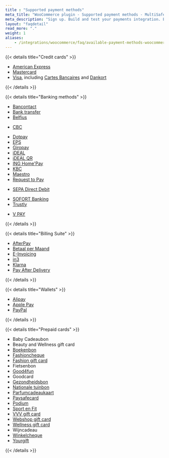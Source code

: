 ```yaml
---
title : "Supported payment methods"
meta_title: "WooCommerce plugin - Supported payment methods - MultiSafepay Docs"
meta_description: "Sign up. Build and test your payments integration. Explore our products and services. Use our API reference, SDKs, and wrappers. Get support."
layout: "faqdetail"
read_more: "."
weight: 1
aliases: 
    - /integrations/woocommerce/faq/available-payment-methods-woocommerce/
---
```

{{< details title="Credit cards" >}}

- [American Express](/payments/methods/credit-and-debit-cards/american-express)
- [Mastercard](/payments/methods/credit-and-debit-cards/mastercard)
- [Visa](/payments/methods/credit-and-debit-cards/visa), including [Cartes Bancaires](/payments/methods/credit-and-debit-cards/cartes-bancaires) and [Dankort](/payments/methods/credit-and-debit-cards/dankort)

{{< /details >}}

{{< details title="Banking methods" >}}

- [Bancontact](/payments/methods/banks/bancontact)
- [Bank transfer](/payments/methods/banks/bank-transfer)
- [Belfius](/payments/methods/banks/belfius)
+ [CBC](/payments/methods/banks/cbc)
- [Dotpay](/payments/methods/banks/dotpay)
- [EPS](/payments/methods/banks/eps)
- [Giropay](/payments/methods/banks/giropay)
- [iDEAL](/payments/methods/banks/ideal)
- [iDEAL QR](/payments/methods/banks/idealqr)
- [ING Home'Pay](/payments/methods/banks/ing-home-pay)
- [KBC](/payments/methods/banks/kbc)
- [Maestro](/payments/methods/credit-and-debit-cards/maestro)
- [Request to Pay](/payments/methods/banks/request-to-pay)
+ [SEPA Direct Debit](/payments/methods/banks/sepa-direct-debit)
- [SOFORT Banking](/payments/methods/banks/sofort-banking)
- [Trustly](/payments/methods/banks/trustly)
+ [V PAY](/payments/methods/credit-and-debit-cards/vpay)

{{< /details >}}

{{< details title="Billing Suite" >}}

+ [AfterPay](/payments/methods/billing-suite/afterpay)
+ [Betaal per Maand](/payments/methods/billing-suite/betaalpermaand/)
+ [E-Invoicing](/payments/methods/billing-suite/e-invoicing)
+ [in3](/payments/methods/billing-suite/in3)
+ [Klarna](/payments/methods/billing-suite/klarna)
+ [Pay After Delivery](/payments/methods/billing-suite/pay-after-delivery)

{{< /details >}}

{{< details title="Wallets" >}}

+ [Alipay](/payments/methods/wallet/alipay)
+ [Apple Pay](/payments/methods/wallet/applepay)
+ [PayPal](/payments/methods/wallet/paypal)

{{< /details >}}

{{< details title="Prepaid cards" >}}

+ Baby Cadeaubon
+ Beauty and Wellness gift card
+ [Boekenbon](https://www.cadeaubon.nl/cadeaubonnen/nederlandse-boekenbon)
+ [Fashioncheque](https://www.fashioncheque.com/nl)
+ [Fashion gift card](https://www.fashion-giftcard.nl)
+ Fietsenbon
+ [Good4fun](https://www.good4fun.nl)
+ Goodcard
+ [Gezondheidsbon](https://www.gezondheidsbon.nl/mhome)
+ [Nationale tuinbon](https://www.nationale-tuinbon.nl)
+ [Parfumcadeaukaart](https://www.parfumcadeaukaart.nl)
+ [Paysafecard](/payments/methods/prepaid-cards/paysafecard)
+ [Podium](https://www.podiumcadeaukaart.nl)
+ [Sport en Fit](https://www.sportenfitcadeau.nl)
+ [VVV gift card](https://www.vvvcadeaukaarten.nl)
+ [Webshop gift card](https://www.webshopgiftcard.nl)
+ [Wellness gift card](https://www.wellnessgiftcard.nl)
+ Wijncadeau
+ [Winkelcheque](https://www.winkelcheque.nl)
+ [Yourgift](https://www.yourgift.nl/)

{{< /details >}}